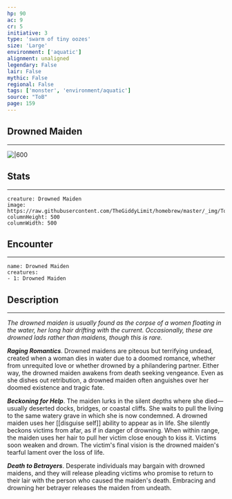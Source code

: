 ```yaml
---
hp: 90
ac: 9
cr: 5
initiative: 3
type: 'swarm of tiny oozes'    
size: 'Large'
environment: ['aquatic']
alignment: unaligned
legendary: False
lair: False
mythic: False
regional: False
tags: ['monster', 'environment/aquatic']
source: "ToB"
page: 159
---
```


## Drowned Maiden
---

![|600](https://raw.githubusercontent.com/TheGiddyLimit/homebrew/master/_img/ToB/Drowned%20Maiden.webp)

## Stats
---

```statblock
creature: Drowned Maiden
image: https://raw.githubusercontent.com/TheGiddyLimit/homebrew/master/_img/ToB/token/Drowned%20Maiden.png
columnHeight: 500
columnWidth: 500
```

## Encounter
---

```encounter-table
name: Drowned Maiden
creatures:
- 1: Drowned Maiden
```

## Description
---
_The drowned maiden is usually found as the corpse of a women floating in the water, her long hair drifting with the current. Occasionally, these are drowned lads rather than maidens, though this is rare._

**_Raging Romantics_**. Drowned maidens are piteous but terrifying undead, created when a woman dies in water due to a doomed romance, whether from unrequited love or whether drowned by a philandering partner. Either way, the drowned maiden awakens from death seeking vengeance. Even as she dishes out retribution, a drowned maiden often anguishes over her doomed existence and tragic fate.

**_Beckoning for Help_**. The maiden lurks in the silent depths where she died—usually deserted docks, bridges, or coastal cliffs. She waits to pull the living to the same watery grave in which she is now condemned. A drowned maiden uses her [[disguise self]] ability to appear as in life. She silently beckons victims from afar, as if in danger of drowning. When within range, the maiden uses her hair to pull her victim close enough to kiss it. Victims soon weaken and drown. The victim's final vision is the drowned maiden's tearful lament over the loss of life.

**_Death to Betrayers_**. Desperate individuals may bargain with drowned maidens, and they will release pleading victims who promise to return to their lair with the person who caused the maiden's death. Embracing and drowning her betrayer releases the maiden from undeath.






